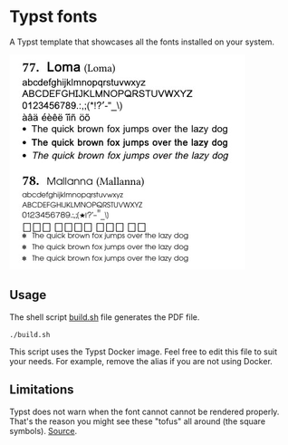 # Typst fonts

A Typst template that showcases all the fonts installed on your system.

![Screenshot](/assets/screenshot.jpg)

## Usage

The shell script [build.sh](build.sh) file generates the PDF file.

```
./build.sh
```

This script uses the Typst Docker image.
Feel free to edit this file to suit your needs.
For example, remove the alias if you are not using Docker.

## Limitations

Typst does not warn when the font cannot cannot be rendered properly.
That's the reason you might see these "tofus" all around (the square symbols).
[Source](https://typst.app/docs/reference/text/text/#parameters-fallback).
